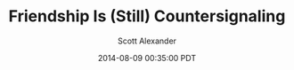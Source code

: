 ---
layout: podcast
title: "Friendship Is (Still) Countersignaling"
author: Scott Alexander
description: https://slatestarcodex.com/2014/08/09/friendship-is-still-countersignaling/
date: 2014-08-09 00:35:00 PDT
length: 914522
duration: 228
guid: friendship-is-still-countersignaling
---